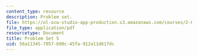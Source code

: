 ```yaml
---
content_type: resource
description: Problem set.
file: https://ol-ocw-studio-app-production.s3.amazonaws.com/courses/2-004-dynamics-and-control-ii-spring-2008/56a113457057690c45fa912a11d617dc_ps5.pdf
file_type: application/pdf
resourcetype: Document
title: Problem Set 5
uid: 56a11345-7057-690c-45fa-912a11d617dc
---
```

